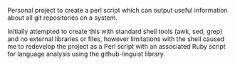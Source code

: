 Personal project to create a perl script which can output useful information about all git repositories on a system.

Initially attempted to create this with standard shell tools (awk, sed, grep) and no external libraries or files, however limitations with the shell caused me to redevelop the project as a Perl script with an associated Ruby script for language analysis using the github-linguist library.
